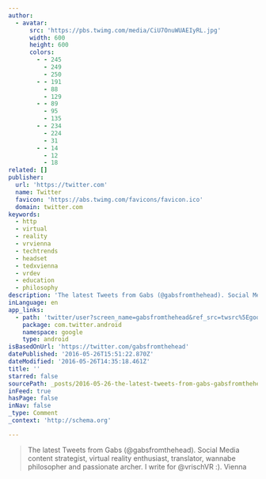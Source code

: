 ```yaml
---
author:
  - avatar:
      src: 'https://pbs.twimg.com/media/CiU7OnuWUAEIyRL.jpg'
      width: 600
      height: 600
      colors:
        - - 245
          - 249
          - 250
        - - 191
          - 88
          - 129
        - - 89
          - 95
          - 135
        - - 234
          - 224
          - 31
        - - 14
          - 12
          - 18
related: []
publisher:
  url: 'https://twitter.com'
  name: Twitter
  favicon: 'https://abs.twimg.com/favicons/favicon.ico'
  domain: twitter.com
keywords:
  - http
  - virtual
  - reality
  - vrvienna
  - techtrends
  - headset
  - tedxvienna
  - vrdev
  - education
  - philosophy
description: 'The latest Tweets from Gabs (@gabsfromthehead). Social Media content strategist, virtual reality enthusiast, translator, wannabe philosopher and passionate archer. I write for @vrischVR :). Vienna'
inLanguage: en
app_links:
  - path: 'twitter/user?screen_name=gabsfromthehead&ref_src=twsrc%5Egoogle%7Ctwcamp%5Eandroidseo%7Ctwgr%5Eprofile'
    package: com.twitter.android
    namespace: google
    type: android
isBasedOnUrl: 'https://twitter.com/gabsfromthehead'
datePublished: '2016-05-26T15:51:22.870Z'
dateModified: '2016-05-26T14:35:18.461Z'
title: ''
starred: false
sourcePath: _posts/2016-05-26-the-latest-tweets-from-gabs-gabsfromthehead-social-media.md
inFeed: true
hasPage: false
inNav: false
_type: Comment
_context: 'http://schema.org'

---
```

> The latest Tweets from Gabs (@gabsfromthehead). Social Media content strategist, virtual reality enthusiast, translator, wannabe philosopher and passionate archer. I write for @vrischVR :). Vienna